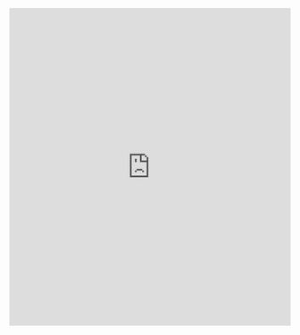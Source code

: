 <p><iframe allowfullscreen width="100%" height="569" class="google-slides-iframe" frameborder="0" scrolling="no" src="https://docs.google.com/presentation/d/e/2PACX-1vTajBIVFJ_iToIbqQVP8Yp1OJTmmDV1Ht1A8JiXmbAcMKpgBmccVx2AxSRMyOxBC-PxQ32Zv7r3dkm1/embed?start=false&amp;loop=false&amp;delayms=3000"></iframe></p>